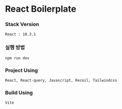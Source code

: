 # React Boilerplate

### Stack Version

```
React : 18.3.1
```

### 실행 방법

```
npm run dev
```

### Project Using

```
React, React-query, Javascript, Recoil, Tailwindcss
```

### Build Using

```
Vite
```
